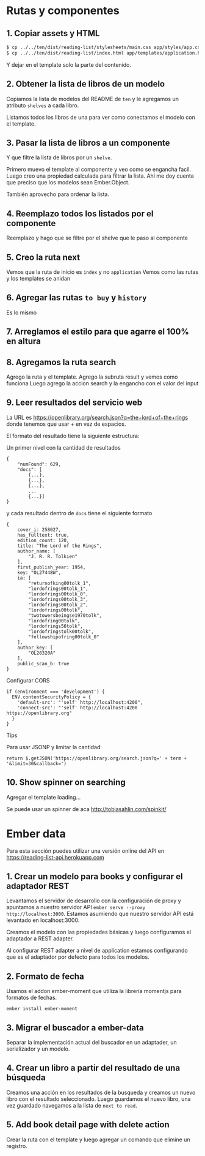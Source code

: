 # Rutas y componentes

## 1. Copiar assets y HTML

```sh
$ cp ../../ten/dist/reading-list/stylesheets/main.css app/styles/app.css
$ cp ../../ten/dist/reading-list/index.html app/templates/application.hbs
```

Y dejar en el template solo la parte del contenido.

## 2. Obtener la lista de libros de un modelo

Copiamos la lista de modelos del README de `ten` y le agregamos un atributo
`shelves` a cada libro.

Listamos todos los libros de una para ver como conectamos el modelo con el
template.

## 3. Pasar la lista de libros a un componente

Y que filtre la lista de libros por un `shelve`.

Primero muevo el template al componente y veo como se engancha facil.
Luego creo una propiedad calculada para filtrar la lista. Ahí me doy cuenta
que preciso que los modelos sean Ember.Object.

También aprovecho para ordenar la lista.

## 4. Reemplazo todos los listados por el componente

Reemplazo y hago que se filtre por el shelve que le paso al componente

## 5. Creo la ruta next

Vemos que la ruta de inicio es `index` y no `application`
Vemos como las rutas y los templates se anidan

## 6. Agregar las rutas `to buy` y `history`

Es lo mismo

## 7. Arreglamos el estilo para que agarre el 100% en altura

## 8. Agregamos la ruta search

Agrego la ruta y el template. Agrego la subruta result y vemos como funciona
Luego agrego la accion search y la engancho con el valor del input

## 9. Leer resultados del servicio web

La URL es https://openlibrary.org/search.json?q=the+lord+of+the+rings donde tenemos
que usar + en vez de espacios.

El formato del resultado tiene la siguiente estructura:

Un primer nivel con la cantidad de resultados

```
{
    "numFound": 629,
    "docs": [
        {...},
        {...},
        {...},
        ...
        {...}]
}
```

y cada resultado dentro de `docs` tiene el siguiente formato

```
{
    cover_i: 258027,
    has_fulltext: true,
    edition_count: 120,
    title: "The Lord of the Rings",
    author_name: [
        "J. R. R. Tolkien"
    ],
    first_publish_year: 1954,
    key: "OL27448W",
    ia: [
        "returnofking00tolk_1",
        "lordofrings00tolk_1",
        "lordofrings00tolk_0",
        "lordofrings00tolk_3",
        "lordofrings00tolk_2",
        "lordofrings00tolk",
        "twotowersbeingse1970tolk",
        "lordofring00tolk",
        "lordofrings56tolk",
        "lordofringstolk00tolk",
        "fellowshipofring00tolk_0"
    ],
    author_key: [
        "OL26320A"
    ],
    public_scan_b: true
}
```

Configurar CORS

```
if (environment === 'development') {
  ENV.contentSecurityPolicy = {
    'default-src': "'self' http://localhost:4200",
    'connect-src': "'self' http://localhost:4200 https://openlibrary.org"
  }
}
```

Tips

Para usar JSONP y limitar la cantidad:

```
return $.getJSON('https://openlibrary.org/search.json?q=' + term + '&limit=30&callback=')
```

## 10. Show spinner on searching

Agregar el template loading...

Se puede usar un spinner de aca http://tobiasahlin.com/spinkit/

# Ember data

Para esta sección puedes utilizar una versión online del API en
https://reading-list-api.herokuapp.com

## 1. Crear un modelo para books y configurar el adaptador REST

Levantamos el servidor de desarrollo con la configuración de proxy y apuntamos
a nuestro servidor API `ember serve --proxy http://localhost:3000`. Estamos
asumiendo que nuestro servidor API está levantado en localhost:3000.

Creamos el modelo con las propiedades básicas y luego configuramos el adaptador
a REST adapter.

Al configurar REST adapter a nivel de application estamos configurando que es el
adaptador por defecto para todos los modelos.

## 2. Formato de fecha

Usamos el addon ember-moment que utiliza la librería momentjs para formatos de
fechas.

```
ember install ember-moment
```

## 3. Migrar el buscador a ember-data

Separar la implementación actual del buscador en un adaptader, un serializador y
un modelo.

## 4. Crear un libro a partir del resultado de una búsqueda

Creamos una acción en los resultados de la busqueda y creamos un nuevo libro con
el resultado seleccionado. Luego guardamos el nuevo libro, una vez guardado
navegamos a la lista de `next to read`.

## 5. Add book detail page with delete action

Crear la ruta con el template y luego agregar un comando que elimine un
registro.
